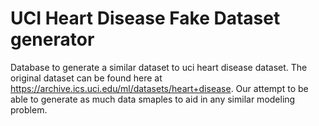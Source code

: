 # UCI Heart Disease Fake Dataset generator
Database to generate a similar dataset to uci heart disease dataset. The original dataset can be found here at https://archive.ics.uci.edu/ml/datasets/heart+disease. Our attempt to be able to generate as much data smaples to aid in any similar modeling problem.
